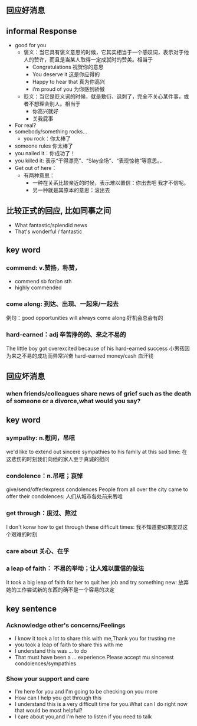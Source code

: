 ## 回应好消息

## informal Response
+ good for you
  + 褒义：当它具有褒义意思的时候，它其实相当于一个感叹词，表示对于他人的赞许，而且是当某人取得一定成就时的赞美。相当于
    + Congratulations 祝贺你的意思
    + You deserve it 这是你应得的
    + Happy to hear that 真为你高兴
    + i‘m proud of you 为你感到骄傲
  + 贬义：当它是贬义词的时候，就是敷衍、讽刺了，完全不关心某件事，或者不想理会别人。相当于
    + 你高兴就好
    + 关我屁事
+ For real?
+ somebody/something rocks...
  + you rock：你太棒了
+ someone rules  你太棒了
+ you nailed it：你成功了！
+ you killed it: 表示“干得漂亮”、“Slay全场”、“表现惊艳”等意思。、
+ Get out of here：
  + 有两种意思：
    + 一种在关系比较亲近的时候，表示难以置信：你出去吧 我才不信呢。
    + 另一种就是其原本的意思：滚出去

## 比较正式的回应, 比如同事之间
+ What fantastic/splendid news
+ That's wonderful / fantastic

## key word
### commend: v.赞扬，称赞，
+ commend sb for/on sth
+ highly commended

### come along: 到达、出现、一起来/一起去
例句：good opportunities will always come along  好机会总会有的

### hard-earned：adj 辛苦挣的的、来之不易的
The little boy got overexcited because of his hard-earned success 小男孩因为来之不易的成功而异常兴奋
hard-earned money/cash 血汗钱

## 回应坏消息
### when friends/colleagues share news of grief such as the death of someone or a divorce,what would you say?

## key word
### sympathy: n.慰问，吊唁
we'd like to extend out sincere sympathies to his family at this sad time: 在这悲伤的时刻我们向他的家人至于真诚的慰问

### condolence：n.吊唁；哀悼
give/send/offer/express condolences
People from all over the city came to offer their condolences: 人们从城市各处前来吊唁

### get through：度过、熬过
I don't konw how to get through these difficult times: 我不知道要如果度过这个艰难的时刻

### care about 关心、在乎

### a leap of faith： 不易的举动；让人难以置信的做法
It took a big leap of faith for her to quit her job and try something new: 放弃她的工作尝试新的东西的确不是一个容易的决定

## key sentence

### Acknowledge other's concerns/Feelings
+ I know it took a lot to share this with me,Thank you for trusting me
+ you took a leap of faith to share this with me
+ I understand this was ... to do
+ That must have been a ... experience.Please accept mu sincerest condolences/sympathies

### Show your support and care
+ I'm here for you and I'm going to be checking on you more
+ How can I help you get through this
+ I understand this is a very difficult time for you.What can I do right now that would be most helpful?
+ I care about you,and I'm here to listen if you need to talk